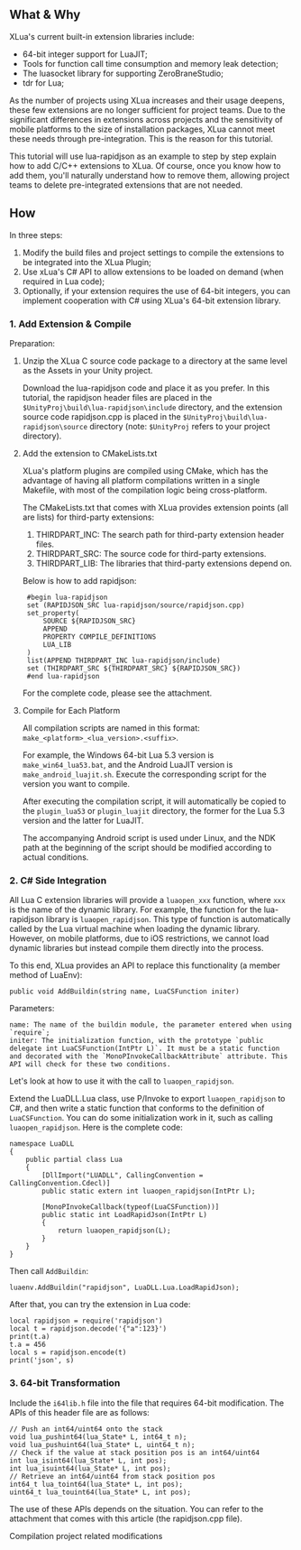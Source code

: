 
## What & Why

XLua's current built-in extension libraries include:

* 64-bit integer support for LuaJIT;
* Tools for function call time consumption and memory leak detection;
* The luasocket library for supporting ZeroBraneStudio;
* tdr for Lua;

As the number of projects using XLua increases and their usage deepens, these few extensions are no longer sufficient for project teams. Due to the significant differences in extensions across projects and the sensitivity of mobile platforms to the size of installation packages, XLua cannot meet these needs through pre-integration. This is the reason for this tutorial.

This tutorial will use lua-rapidjson as an example to step by step explain how to add C/C++ extensions to XLua. Of course, once you know how to add them, you'll naturally understand how to remove them, allowing project teams to delete pre-integrated extensions that are not needed.

## How

In three steps:

1. Modify the build files and project settings to compile the extensions to be integrated into the XLua Plugin;
2. Use xLua's C# API to allow extensions to be loaded on demand (when required in Lua code);
3. Optionally, if your extension requires the use of 64-bit integers, you can implement cooperation with C# using XLua's 64-bit extension library.

### 1. Add Extension & Compile

Preparation:

1. Unzip the XLua C source code package to a directory at the same level as the Assets in your Unity project.

   Download the lua-rapidjson code and place it as you prefer. In this tutorial, the rapidjson header files are placed in the `$UnityProj\build\lua-rapidjson\include` directory, and the extension source code rapidjson.cpp is placed in the `$UnityProj\build\lua-rapidjson\source` directory (note: `$UnityProj` refers to your project directory).

2. Add the extension to CMakeLists.txt

   XLua's platform plugins are compiled using CMake, which has the advantage of having all platform compilations written in a single Makefile, with most of the compilation logic being cross-platform.

   The CMakeLists.txt that comes with XLua provides extension points (all are lists) for third-party extensions:

   1.  THIRDPART_INC: The search path for third-party extension header files.
   2.  THIRDPART_SRC: The source code for third-party extensions.
   3.  THIRDPART_LIB: The libraries that third-party extensions depend on.

   Below is how to add rapidjson:

   ```
    #begin lua-rapidjson
    set (RAPIDJSON_SRC lua-rapidjson/source/rapidjson.cpp)
    set_property(
        SOURCE ${RAPIDJSON_SRC}
        APPEND
        PROPERTY COMPILE_DEFINITIONS
        LUA_LIB
    )
    list(APPEND THIRDPART_INC lua-rapidjson/include)
    set (THIRDPART_SRC ${THIRDPART_SRC} ${RAPIDJSON_SRC})
    #end lua-rapidjson
   ```

   For the complete code, please see the attachment.

3. Compile for Each Platform

   All compilation scripts are named in this format: `make_<platform>_<lua_version>.<suffix>`.

   For example, the Windows 64-bit Lua 5.3 version is `make_win64_lua53.bat`, and the Android LuaJIT version is `make_android_luajit.sh`. Execute the corresponding script for the version you want to compile.

   After executing the compilation script, it will automatically be copied to the `plugin_lua53` or `plugin_luajit` directory, the former for the Lua 5.3 version and the latter for LuaJIT.

   The accompanying Android script is used under Linux, and the NDK path at the beginning of the script should be modified according to actual conditions.

### 2. C# Side Integration

All Lua C extension libraries will provide a `luaopen_xxx` function, where `xxx` is the name of the dynamic library. For example, the function for the lua-rapidjson library is `luaopen_rapidjson`. This type of function is automatically called by the Lua virtual machine when loading the dynamic library. However, on mobile platforms, due to iOS restrictions, we cannot load dynamic libraries but instead compile them directly into the process.

To this end, XLua provides an API to replace this functionality (a member method of LuaEnv):

```
public void AddBuildin(string name, LuaCSFunction initer)
```

Parameters:

```
name: The name of the buildin module, the parameter entered when using `require`;
initer: The initialization function, with the prototype `public delegate int LuaCSFunction(IntPtr L)`. It must be a static function and decorated with the `MonoPInvokeCallbackAttribute` attribute. This API will check for these two conditions.
```

Let's look at how to use it with the call to `luaopen_rapidjson`.

Extend the LuaDLL.Lua class, use P/Invoke to export `luaopen_rapidjson` to C#, and then write a static function that conforms to the definition of `LuaCSFunction`. You can do some initialization work in it, such as calling `luaopen_rapidjson`. Here is the complete code:

```
namespace LuaDLL
{ 
    public partial class Lua
    { 
        [DllImport("LUADLL", CallingConvention = CallingConvention.Cdecl)]
        public static extern int luaopen_rapidjson(IntPtr L);

        [MonoPInvokeCallback(typeof(LuaCSFunction))]
        public static int LoadRapidJson(IntPtr L)
        {
            return luaopen_rapidjson(L);
        }
    }
}
```

Then call `AddBuildin`:

```
luaenv.AddBuildin("rapidjson", LuaDLL.Lua.LoadRapidJson);
```

After that, you can try the extension in Lua code:

```
local rapidjson = require('rapidjson')
local t = rapidjson.decode('{"a":123}')
print(t.a)
t.a = 456
local s = rapidjson.encode(t)
print('json', s)
```

### 3. 64-bit Transformation

Include the `i64lib.h` file into the file that requires 64-bit modification. The APIs of this header file are as follows:

```
// Push an int64/uint64 onto the stack
void lua_pushint64(lua_State* L, int64_t n);
void lua_pushuint64(lua_State* L, uint64_t n);
// Check if the value at stack position pos is an int64/uint64
int lua_isint64(lua_State* L, int pos);
int lua_isuint64(lua_State* L, int pos);
// Retrieve an int64/uint64 from stack position pos
int64_t lua_toint64(lua_State* L, int pos);
uint64_t lua_touint64(lua_State* L, int pos);
```

The use of these APIs depends on the situation. You can refer to the attachment that comes with this article (the rapidjson.cpp file).

Compilation project related modifications
